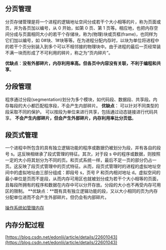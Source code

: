 ## 分页管理

分页存储管理是将一个进程的逻辑地址空间分成若干个大小相等的片，称为页面或页，并为各页加以编号，从 0 开始，如第 0 页、第 1 页等。相应地，也把内存空间分成与页面相同大小的若干个存储块，称为(物理)块或页框(frame)，也同样为它们加以编号，如 0#块、1#块等等。在为进程分配内存时，以块为单位将进程中的若干个页分别装入到多个可以不相邻接的物理块中。由于进程的最后一页经常装不满一块而形成了不可利用的碎片，称之为“页内碎片”。

**优缺点**：**没有外部碎片，内存利用率高。但各页中内容没有关联，不利于编程和共享**。

## 分段管理

程序通过分段(segmentation)划分为多个模块，如代码段、数据段、共享段。内存每段的大小都匹配程序段，不会产生内部碎片。
**优缺点**： 可以针对不同类型的段采取不同的保护。 可以按段为单位来进行共享，包括通过动态链接进行代码共享。 **不会产生内部碎片，但会产生外部碎片，内存利用率比分页低**。

## 段页式管理

一个进程中所包含的具有独立逻辑功能的程序或数据仍被划分为段，并有各自的段号 s。这反映相继承了段式管理的特征。其次，对于段 s 中的程序或数据，则按照一定的大小将其划分为不同的页。和页式系统一样，最后不足一页的部分仍占一页。这反映了段页式管理中的页式特征。从而，段页式管理时的进程的虚拟地址空间中的虚拟地址由三部分组成：即段号 s，页号 P 和页内相对地址 d。虚拟空间的最小单位是页而不是段，从而内存可用区也就被划分成为若干个大小相等的页面，且每段所拥有的程序和数据在内存中可以分开存放。分段的大小也不再受内存可用区的限制。
**优缺点：**既有具有独立逻辑功能的段，又以大小相同的页为内存分配单位进而不会产生外部碎片。但仍会有内部碎片。

[操作系统如管理内存](https://blog.csdn.net/hguisu/article/details/5713164)

## 内存分配过程

[https://blog.csdn.net/edonlii/article/details/22601043](https://blog.csdn.net/edonlii/article/details/22601043)
